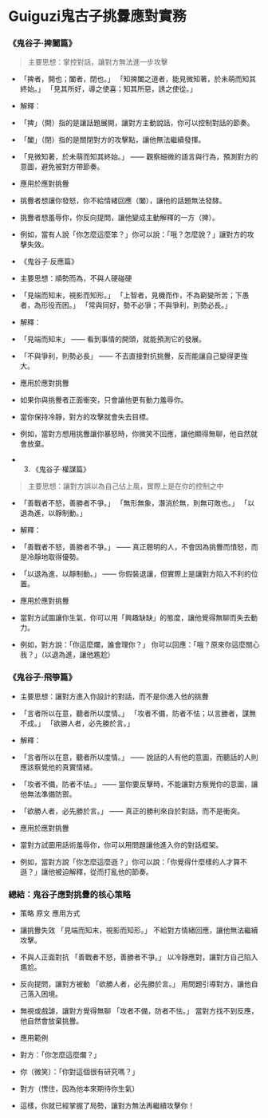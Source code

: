 # Guiguzi鬼古子挑釁應對實務
### 《鬼谷子·捭闔篇》
> 主要思想：掌控對話，讓對方無法進一步攻擊

- 「捭者，開也；闔者，閉也。」 「知捭闔之道者，能見微知著，於未萌而知其終始。」 「見其所好，導之使喜；知其所惡，誘之使從。」

- 解釋：

- 「捭」（開）指的是讓話題展開，讓對方主動說話，你可以控制對話的節奏。
- 「闔」（閉）指的是關閉對方的攻擊點，讓他無法繼續發揮。
- 「見微知著，於未萌而知其終始。」 —— 觀察細微的語言與行為，預測對方的意圖，避免被對方帶節奏。
- 應用於應對挑釁

- 挑釁者想讓你發怒，你不給情緒回應（闔），讓他的話題無法發酵。
- 挑釁者想羞辱你，你反向提問，讓他變成主動解釋的一方（捭）。
- 例如，當有人說「你怎麼這麼笨？」你可以說：「哦？怎麼說？」讓對方的攻擊失效。
- 《鬼谷子·反應篇》
-  主要思想：順勢而為，不與人硬碰硬

- 「見端而知末，視影而知形。」 「上智者，見機而作，不為窮變所苦；下愚者，為形役而困。」 「常與同好，勢不必爭；不與爭利，則勢必長。」

-  解釋：

- 「見端而知末」 —— 看到事情的開頭，就能預測它的發展。
- 「不與爭利，則勢必長」 —— 不去直接對抗挑釁，反而能讓自己變得更強大。
-  應用於應對挑釁

- 如果你與挑釁者正面衝突，只會讓他更有動力羞辱你。
- 當你保持冷靜，對方的攻擊就會失去目標。
- 例如，當對方想用挑釁讓你暴怒時，你微笑不回應，讓他顯得無聊，他自然就會放棄。
- 3. 《鬼谷子·權謀篇》
> 主要思想：讓對方誤以為自己佔上風，實際上是在你的控制之中

- 「善戰者不怒，善勝者不爭。」 「無形無象，潛消於無，則無可敗也。」 「以退為進，以靜制動。」

- 解釋：

- 「善戰者不怒，善勝者不爭。」 —— 真正聰明的人，不會因為挑釁而憤怒，而是冷靜地取得優勢。
- 「以退為進，以靜制動。」 —— 你假裝退讓，但實際上是讓對方陷入不利的位置。
-  應用於應對挑釁

- 當對方試圖讓你生氣，你可以用「興趣缺缺」的態度，讓他覺得無聊而失去動力。
- 例如，對方說：「你這麼爛，誰會理你？」 你可以回應：「哦？原來你這麼關心我？」（以退為進，讓他尷尬）
### 《鬼谷子·飛箏篇》
- 主要思想：讓對方進入你設計的對話，而不是你進入他的挑釁

- 「言者所以在意，聽者所以度情。」 「攻者不備，防者不怯；以言勝者，謀無不成。」 「欲勝人者，必先勝於言。」

- 解釋：

- 「言者所以在意，聽者所以度情。」 —— 說話的人有他的意圖，而聽話的人則應該察覺他的真實情緒。
- 「攻者不備，防者不怯。」 —— 當你要反擊時，不能讓對方察覺你的意圖，讓他無法準備防禦。
- 「欲勝人者，必先勝於言。」 —— 真正的勝利來自於對話，而不是衝突。
- 應用於應對挑釁

- 當對方試圖用話術羞辱你，你可以用問題讓他進入你的對話框架。
- 例如，當對方說「你怎麼這麼遜？」你可以說：「你覺得什麼樣的人才算不遜？」讓他被迫解釋，從而打亂他的節奏。
### 總結：鬼谷子應對挑釁的核心策略
- 策略	原文	應用方式
- 讓挑釁失效	「見端而知末，視影而知形。」	不給對方情緒回應，讓他無法繼續攻擊。
- 不與人正面對抗	「善戰者不怒，善勝者不爭。」	以冷靜應對，讓對方自己陷入尷尬。
- 反向提問，讓對方被動	「欲勝人者，必先勝於言。」	用問題引導對方，讓他自己落入困境。
- 無視或戲謔，讓對方覺得無聊	「攻者不備，防者不怯。」	當對方找不到反應，他自然會放棄挑釁。
- 應用範例

- 對方：「你怎麼這麼爛？」
- 你（微笑）：「你對這個很有研究嗎？」
- 對方（愣住，因為他本來期待你生氣）
- 這樣，你就已經掌握了局勢，讓對方無法再繼續攻擊你！
